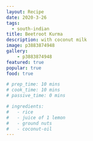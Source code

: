 ```yaml
---
layout: Recipe
date: 2020-3-26
tags:
  - south-indian
title: Beetroot Kurma
description: with coconut milk
image: p3883874948
gallery:
    - p3883874948
featured: true
popular: true
food: true

# prep_time: 10 mins
# cook_time: 10 mins
# passive_time: 0 mins

# ingredients:
#   - rice
#   - juice of 1 lemon
#   - ground nuts
#   - coconut-oil
---
```




